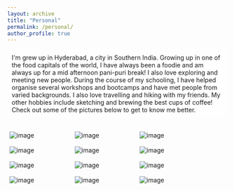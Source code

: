 ```yaml
---
layout: archive
title: "Personal"
permalink: /personal/
author_profile: true
---
```


<style>
body {
  background-image: url('https://github.com/maitrey-gramo/maitrey-gramo.github.io/assets/111958072/0d639ecc-ba0b-43fc-a059-f701c14ee89a');
  background-repeat: no-repeat;
  background-attachment: fixed; 
  background-size: cover;
}
  
/* Float four columns side by side */
.column {
  float: left;
  width: 25%;
  padding: 0 10px;
}

/* Remove extra left and right margins, due to padding in columns */
.row {margin: 0 -5px;}

/* Clear floats after the columns */
.row:after {
  content: "";
  display: table;
  clear: both;
}

/* Style the counter cards */
.card {
<!--   box-shadow: 0 4px 8px 0 rgba(0, 0, 0, 0.2); /* this adds the "card" effect */ -->
  padding: 16px;
<!--   text-align: center; -->
<!--   background-color: #f1f1f1; -->
}

/* Responsive columns - one column layout (vertical) on small screens */
@media screen and (max-width: 600px) {
  .column {
    width: 100%;
    display: block;
    margin-bottom: 20px;
  }
}
  
a:link {
  text-decoration: none;
}

#rcorners {
  border-radius: 10px;
  background: rgba(255, 255, 255, 0.5);
  background-position: left top;
  background-repeat: repeat;
  padding: 10px;
}
  
</style>

<p id="rcorners">I'm grew up in <a href="https://en.wikipedia.org/wiki/Hyderabad">Hyderabad</a>, a city in Southern <a href="https://en.wikipedia.org/wiki/India">India</a>. Growing up in one of the food capitals of the world, I have always been a foodie and am always up for a mid afternoon pani-puri break! I also love exploring and meeting new people. During the course of my schooling, I have helped organise several workshops and bootcamps and have met people from varied backgrounds. I also love travelling and hiking with my friends. My other hobbies include sketching and brewing the best cups of coffee! Check out some of the pictures below to get to know me better.</p>
<br>
<div class="row">
  <div class="column">
    <div class="card">
      <img alt="image" src="https://maitrey-gramo.github.io/images/my/my1.png"/>
    </div>
  </div>
  <div class="column">
    <div class="card">
      <img alt="image" src="https://maitrey-gramo.github.io/images/my/my2.png"/>
    </div>
  </div>
  <div class="column">
    <div class="card">
      <img alt="image" src="https://maitrey-gramo.github.io/images/my/my3.jpg"/>
    </div>
  </div>
</div>
<br>

<div class="row">
  <div class="column">
    <div class="card">
      <img alt="image" src="https://maitrey-gramo.github.io/images/my/my4.jpg"/>
    </div>
  </div>
  <div class="column">
    <div class="card">
      <img alt="image" src="https://maitrey-gramo.github.io/images/hobby/h1.png"/>
    </div>
  </div>
  <div class="column">
    <div class="card">
      <img alt="image" src="https://maitrey-gramo.github.io/images/hobby/h2.png"/>
    </div>
  </div>
</div>
<br>

<div class="row">
  <div class="column">
    <div class="card">
      <img alt="image" src="https://maitrey-gramo.github.io/images/hobby/h3.jpg"/>
    </div>
  </div>
  <div class="column">
    <div class="card">
      <img alt="image" src="https://maitrey-gramo.github.io/images/hobby/h4.jpg"/>
    </div>
  </div>
  <div class="column">
    <div class="card">
      <img alt="image" src="https://maitrey-gramo.github.io/images/hobby/h5.jpg"/>
    </div>
  </div>
</div>
<br>

<div class="row">
  <div class="column">
    <div class="card">
      <img alt="image" src="https://maitrey-gramo.github.io/images/hobby/h6.jpg"/>
    </div>
  </div>
  <div class="column">
    <div class="card">
      <img alt="image" src="https://maitrey-gramo.github.io/images/hobby/h7.jpg"/>
    </div>
  </div>
  <div class="column">
    <div class="card">
      <img alt="image" src="https://maitrey-gramo.github.io/images/hobby/h8.jpg"/>
    </div>
  </div>
</div>
<br>
